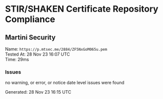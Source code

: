 # STIR/SHAKEN Certificate Repository Compliance

## Martini Security

Name: `https://p.mtsec.me/2884/ZF5NxGoM065u.pem`\
Tested At: 28 Nov 23 16:07 UTC\
Time: 29ms

### Issues

no warning, or error, or notice date level issues were found

Generated: 28 Nov 23 16:15 UTC